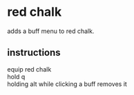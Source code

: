 # red chalk  
adds a buff menu to red chalk.  
## instructions  
equip red chalk  
hold q  
holding alt while clicking a buff removes it